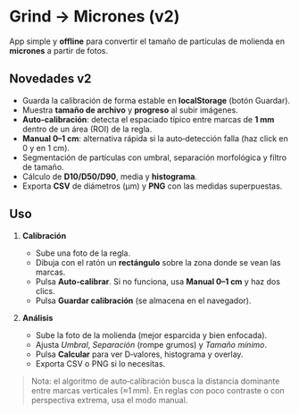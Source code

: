 # Grind → Micrones (v2)

App simple y **offline** para convertir el tamaño de partículas de molienda en **micrones** a partir de fotos.

## Novedades v2
- Guarda la calibración de forma estable en **localStorage** (botón Guardar).
- Muestra **tamaño de archivo** y **progreso** al subir imágenes.
- **Auto‑calibración**: detecta el espaciado típico entre marcas de **1 mm** dentro de un área (ROI) de la regla.
- **Manual 0–1 cm**: alternativa rápida si la auto‑detección falla (haz click en 0 y en 1 cm).
- Segmentación de partículas con umbral, separación morfológica y filtro de tamaño.
- Cálculo de **D10/D50/D90**, media y **histograma**.
- Exporta **CSV** de diámetros (μm) y **PNG** con las medidas superpuestas.

## Uso
1) **Calibración**
   - Sube una foto de la regla.
   - Dibuja con el ratón un **rectángulo** sobre la zona donde se vean las marcas.
   - Pulsa **Auto‑calibrar**. Si no funciona, usa **Manual 0–1 cm** y haz dos clics.
   - Pulsa **Guardar calibración** (se almacena en el navegador).

2) **Análisis**
   - Sube la foto de la molienda (mejor esparcida y bien enfocada).
   - Ajusta *Umbral*, *Separación* (rompe grumos) y *Tamaño mínimo*.
   - Pulsa **Calcular** para ver D‑valores, histograma y overlay.
   - Exporta CSV o PNG si lo necesitas.

> Nota: el algoritmo de auto‑calibración busca la distancia dominante entre marcas verticales (≈1 mm). En reglas con poco contraste o con perspectiva extrema, usa el modo manual.
